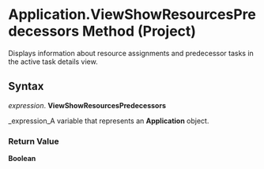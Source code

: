 
# Application.ViewShowResourcesPredecessors Method (Project)

Displays information about resource assignments and predecessor tasks in the active task details view.


## Syntax

 _expression_. **ViewShowResourcesPredecessors**

 _expression_A variable that represents an  **Application** object.


### Return Value

 **Boolean**

